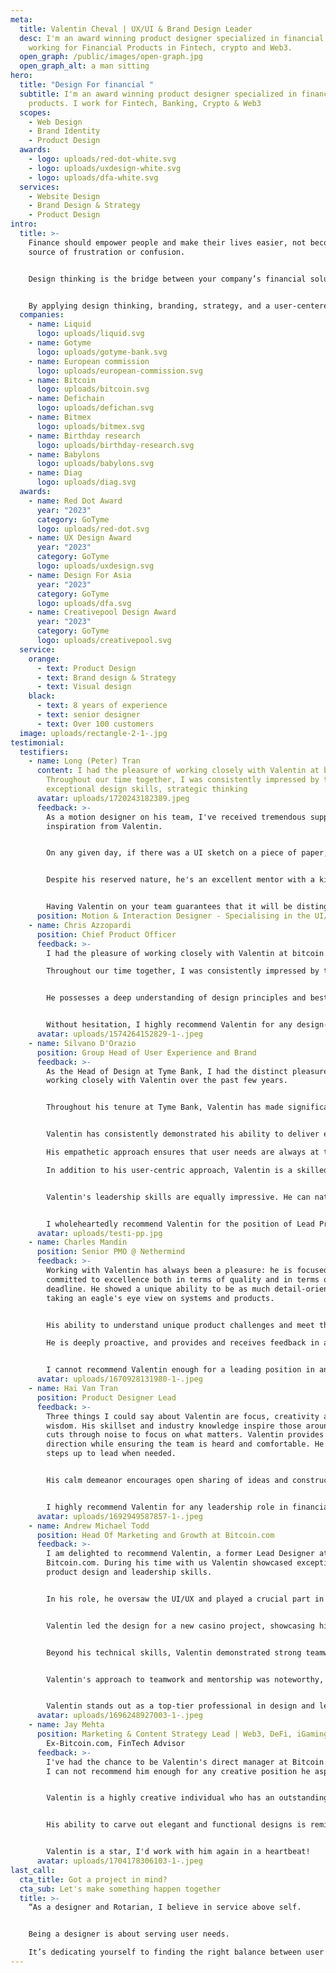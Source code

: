 ```yaml
---
meta:
  title: Valentin Cheval | UX/UI & Brand Design Leader
  desc: I'm an award winning product designer specialized in financial products. I
    working for Financial Products in Fintech, crypto and Web3.
  open_graph: /public/images/open-graph.jpg
  open_graph_alt: a man sitting
hero:
  title: "Design For financial "
  subtitle: I'm an award winning product designer specialized in financial
    products. I work for Fintech, Banking, Crypto & Web3
  scopes:
    - Web Design
    - Brand Identity
    - Product Design
  awards:
    - logo: uploads/red-dot-white.svg
    - logo: uploads/uxdesign-white.svg
    - logo: uploads/dfa-white.svg
  services:
    - Website Design
    - Brand Design & Strategy
    - Product Design
intro:
  title: >-
    Finance should empower people and make their lives easier, not become a
    source of frustration or confusion.


    Design thinking is the bridge between your company’s financial solution and user needs.


    By applying design thinking, branding, strategy, and a user-centered approach, I’ve helped banks, fintechs, crypto companies, centralized exchanges, and decentralized wallets close the gap between complex systems and user needs. My focus is on creating seamless, user-friendly experiences, fostering trust and engagement. This approach ensures financial services empower users and enable businesses to thrive in an evolving landscape.
  companies:
    - name: Liquid
      logo: uploads/liquid.svg
    - name: Gotyme
      logo: uploads/gotyme-bank.svg
    - name: European commission
      logo: uploads/european-commission.svg
    - name: Bitcoin
      logo: uploads/bitcoin.svg
    - name: Defichain
      logo: uploads/defichan.svg
    - name: Bitmex
      logo: uploads/bitmex.svg
    - name: Birthday research
      logo: uploads/birthday-research.svg
    - name: Babylons
      logo: uploads/babylons.svg
    - name: Diag
      logo: uploads/diag.svg
  awards:
    - name: Red Dot Award
      year: "2023"
      category: GoTyme
      logo: uploads/red-dot.svg
    - name: UX Design Award
      year: "2023"
      category: GoTyme
      logo: uploads/uxdesign.svg
    - name: Design For Asia
      year: "2023"
      category: GoTyme
      logo: uploads/dfa.svg
    - name: Creativepool Design Award
      year: "2023"
      category: GoTyme
      logo: uploads/creativepool.svg
  service:
    orange:
      - text: Product Design
      - text: Brand design & Strategy
      - text: Visual design
    black:
      - text: 8 years of experience
      - text: senior designer
      - text: Over 100 customers
  image: uploads/rectangle-2-1-.jpg
testimonial:
  testifiers:
    - name: Long (Peter) Tran
      content: I had the pleasure of working closely with Valentin at bitcoin.com.
        Throughout our time together, I was consistently impressed by their
        exceptional design skills, strategic thinking
      avatar: uploads/1720243182389.jpeg
      feedback: >-
        As a motion designer on his team, I've received tremendous support and
        inspiration from Valentin.


        On any given day, if there was a UI sketch on a piece of paper, it belonged to Valentin. His deep knowledge of design is evident, and his work never fails to impress me. I've always been curious about what makes his work so distinct and beautiful. In my eyes, he is the finest designer on the team, known for his high-quality work (and his suits, of course).


        Despite his reserved nature, he's an excellent mentor with a kind heart. He's open about his failures and never brags about his successes. He always listens attentively and offers advice on not just my professional skills but also on interpersonal ones. His sense of humor keeps our conversations incredibly engaging. We've remained friends to this day.


        Having Valentin on your team guarantees that it will be distinguished by great suits, a notable beard, and exceptional design work (some sense of humor too).
      position: Motion & Interaction Designer - Specialising in the UI/UX industry
    - name: Chris Azzopardi
      position: Chief Product Officer
      feedback: >-
        I had the pleasure of working closely with Valentin at bitcoin.com.

        Throughout our time together, I was consistently impressed by their exceptional design skills, strategic thinking, and unwavering dedication to delivering exceptional user experiences.


        He possesses a deep understanding of design principles and best practices, which they seamlessly apply to create user-centric and visually compelling interfaces. His ability to translate complex product requirements into intuitive and engaging designs is truly remarkable.


        Without hesitation, I highly recommend Valentin for any design-related role. His unique blend of design expertise, strategic thinking, and collaborative spirit makes him an invaluable asset to any team. I am confident that he will continue to excel in his career and make significant contributions to the industry.
      avatar: uploads/1574264152829-1-.jpeg
    - name: Silvano D'Orazio
      position: Group Head of User Experience and Brand
      feedback: >-
        As the Head of Design at Tyme Bank, I had the distinct pleasure of
        working closely with Valentin over the past few years.


        Throughout his tenure at Tyme Bank, Valentin has made significant contributions to a wide range of projects. He played a key role in developing our new mobile banking app, praised for its user-friendly design and intuitive functionality. Valentin was instrumental in creating our new internal branding guidelines, which have helped establish a more cohesive and consistent brand identity across all touchpoints.


        Valentin has consistently demonstrated his ability to deliver exceptional results across a wide range of projects. He is passionate about creating products that not only meet user needs but also exceed their expectations, conducting user research and using insights from users to inform his design decisions.

        His empathetic approach ensures that user needs are always at the forefront of his mind.

        In addition to his user-centric approach, Valentin is a skilled UI designer. He has an innate ability to create visually appealing and aesthetically pleasing interfaces that are both engaging and intuitive.


        Valentin's leadership skills are equally impressive. He can naturally motivate and inspire his team members, creating a positive and productive work environment. He is also a great listener, always willing to take feedback from his team and stakeholders. His versatility is one of his greatest strengths. With his deep understanding of the entire product development process, Valentin seamlessly collaborates with cross-functional teams and stakeholders.


        I wholeheartedly recommend Valentin for the position of Lead Product Designer. He is also a great leader and motivator, and he can create a positive and productive work environment. I am confident that Valentin would be a valuable asset to any organisation.
      avatar: uploads/testi-pp.jpg
    - name: Charles Mandin
      position: Senior PMO @ Nethermind
      feedback: >-
        Working with Valentin has always been a pleasure: he is focused and
        committed to excellence both in terms of quality and in terms of
        deadline. He showed a unique ability to be as much detail-oriented as
        taking an eagle's eye view on systems and products.


        His ability to understand unique product challenges and meet them is outstanding, and he brought both vision and expertise during our multiple collaborations.

        He is deeply proactive, and provides and receives feedback in a professional and constructive manner.


        I cannot recommend Valentin enough for a leading position in any UX endeavour, and should the need ever arise his profile would sit on top of my recruitment shortlist.
      avatar: uploads/1670928131980-1-.jpeg
    - name: Hai Van Tran
      position: Product Designer Lead
      feedback: >-
        Three things I could say about Valentin are focus, creativity and
        wisdom. His skillset and industry knowledge inspire those around him. He
        cuts through noise to focus on what matters. Valentin provides clear
        direction while ensuring the team is heard and comfortable. He smoothly
        steps up to lead when needed.


        His calm demeanor encourages open sharing of ideas and constructive debate. Valentin fosters a collaborative environment where all can thrive. He maintains composure under pressure, driving results while mentoring teammates. Valentin motivates others through his committed work ethic.


        I highly recommend Valentin for any leadership role in financial services.
      avatar: uploads/1692949587857-1-.jpeg
    - name: Andrew Michael Todd
      position: Head Of Marketing and Growth at Bitcoin.com
      feedback: >-
        I am delighted to recommend Valentin, a former Lead Designer at
        Bitcoin.com. During his time with us Valentin showcased exceptional
        product design and leadership skills.


        In his role, he oversaw the UI/UX and played a crucial part in feature development and enhancing product experiences. His expertise with design tools like Figma, Sketch, and Adobe greatly contributed to the seamless execution of design phases from start to finish.


        Valentin led the design for a new casino project, showcasing his ability to handle complex tasks from concept to completion. His skill in collaborating across various departments and effectively incorporating feedback into designs was impressive.


        Beyond his technical skills, Valentin demonstrated strong teamwork, communication, and problem-solving abilities. He showed a consistent drive for improvement, seeking feedback to refine his work and processes.


        Valentin's approach to teamwork and mentorship was noteworthy, guiding junior designers with clarity. His dedication to his craft and his leadership qualities have set him apart as a professional in design.


        Valentin stands out as a top-tier professional in design and leadership. His blend of expertise, dedication, and vision make him an invaluable asset. I wholeheartedly recommend Valentin for any senior design or leadership role.
      avatar: uploads/1696248927003-1-.jpeg
    - name: Jay Mehta
      position: Marketing & Content Strategy Lead | Web3, DeFi, iGaming |
        Ex-Bitcoin.com, FinTech Advisor
      feedback: >-
        I've had the chance to be Valentin's direct manager at Bitcoin.com - and
        I can not recommend him enough for any creative position he aspires to!


        Valentin is a highly creative individual who has an outstanding ability to materialize unique design solutions with an innovative touch. He understands art styles and contextual styling like only a few others can. If rendering top-notch designs is his jackhammer, developing the backbone for UX with clean information architecture and wireframing for possible design solutions are his chisel and rake.


        His ability to carve out elegant and functional designs is reminiscent of a skilled artisan, chiseling away excess to reveal the essence of user experience. Ever so proactive, Valentin is on the top of his game when it comes to developing and delivering product design solutions.


        Valentin is a star, I'd work with him again in a heartbeat!
      avatar: uploads/1704178306103-1-.jpeg
last_call:
  cta_title: Got a project in mind?
  cta_sub: Let's make something happen together
  title: >-
    “As a designer and Rotarian, I believe in service above self.


    Being a designer is about serving user needs.

    It’s dedicating yourself to finding the right balance between user needs and business goals.
---
```

